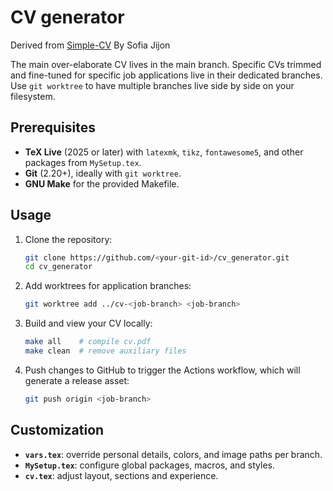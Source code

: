 # CV generator

Derived from [Simple-CV](https://www.overleaf.com/latex/templates/simple-cv/dwhjbyjdkcch) By Sofia Jijon

The main over-elaborate CV lives in the main branch.
Specific CVs trimmed and fine-tuned for specific job applications live in their dedicated branches.
Use `git worktree` to have multiple branches live side by side on your filesystem.

## Prerequisites

- **TeX Live** (2025 or later) with `latexmk`, `tikz`, `fontawesome5`, and other packages from `MySetup.tex`.
- **Git** (2.20+), ideally with `git worktree`.
- **GNU Make** for the provided Makefile.

## Usage

1. Clone the repository:
   ```bash
   git clone https://github.com/<your-git-id>/cv_generator.git
   cd cv_generator
   ```
2. Add worktrees for application branches:
   ```bash
   git worktree add ../cv-<job-branch> <job-branch>
   ```
3. Build and view your CV locally:
   ```bash
   make all    # compile cv.pdf
   make clean  # remove auxiliary files
   ```
4. Push changes to GitHub to trigger the Actions workflow, which will generate a release asset:
   ```bash
   git push origin <job-branch>
   ```

## Customization

- **`vars.tex`**: override personal details, colors, and image paths per branch.
- **`MySetup.tex`**: configure global packages, macros, and styles.
- **`cv.tex`**: adjust layout, sections and experience.